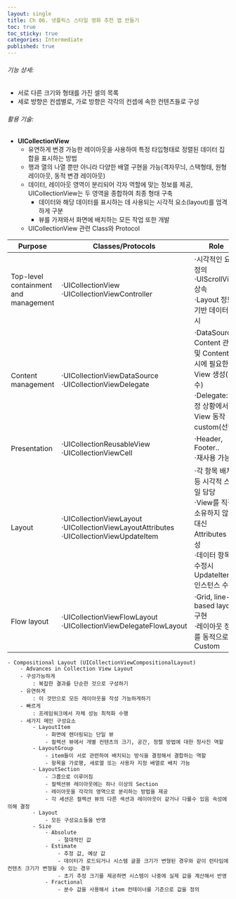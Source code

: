 ```yaml
---
layout: single
title: Ch 06. 넷플릭스 스타일 영화 추천 앱 만들기
toc: true
toc_sticky: true
categories: Intermediate
published: true
---
```


###### 기능 상세:
- 서로 다른 크기와 형태를 가진 셀의 목록
- 세로 방향은 컨셉별로, 가로 방향은 각각의 컨셉에 속한 컨텐츠들로 구성 

###### 활용 기술:
- **UICollectionView**
    - 유연하게 변경 가능한 레이아웃을 사용하여 특정 타입형태로 정렬된 데이터 집합을 표시하는 방법
    - 행과 열의 나열 뿐만 아니라 다양한 배열 구현을 가능(격자무늬, 스택형태, 원형 레이아웃, 동적 변경 레이아웃)
    - 데이터, 레이아웃 영역이 분리되어 각자 역할에 맞는 정보를 제공, UICollectionView는 두 영역을 종합하여 최종 형태 구축
        - 데이터와 해당 데이터를 표시하는 데 사용되는 시각적 요소(layout)를 엄격하게 구분 
        - 뷰를 가져와서 화면에 배치하는 모든 작업 또한 개발
    - UICollectionView  관련 Class와 Protocol

|Purpose|Classes/Protocols|Role|
|---|---|---|
|Top-level containment and management|⋅UICollectionView<br/>⋅UICollectionViewController|⋅시각적인 요소 정의<br/>⋅UIScrollView 상속<br/>⋅Layout 정보 기반 데이터 표시|
|Content management|⋅UICollectionViewDataSource<br/>⋅UICollectionViewDelegate|⋅DataSource: Content 관리 및 Content 표시에 필요한 View 생성(필수)<br/>⋅Delegate: 특정 상황에서 View 동작 custom(선택)|
|Presentation|⋅UICollectionReusableView<br/>⋅UICollectionViewCell|⋅Header, Footer..<br/>⋅재사용 가능|
|Layout|⋅UICollectionViewLayout<br/>⋅UICollectionViewLayoutAttributes<br/>⋅UICollectionViewUpdateItem|⋅각 항목 배치 등 시각적 스타일 담당<br/>⋅View를 직접 소유하지 않는 대신 Attributes 생성<br/>⋅데이터 항목 수정시 UpdateItem 인스턴스 수신|
|Flow layout|⋅UICollectionViewFlowLayout<br/>⋅UICollectionViewDelegateFlowLayout|⋅Grid, line-based layout 구현<br/>⋅레이아웃 정보를 동적으로 Custom|
    - Compositional Layout (UICollectionViewCompositionalLayout)
        - Advances in Collection View Layout
        - 구성가능하게
            : 복잡한 결과를 단순한 것으로 구성하기
        - 유연하게
            : 이 것만으로 모든 레이아웃을 작성 가능하게하기
        - 빠르게
            : 프레임워크에서 자체 성능 최적화 수행
        - 세가지 메인 구성요소
            - LayoutItem
                - 화면에 렌더링되는 단일 뷰
                - 컬렉션 뷰에서 개별 컨텐츠의 크기, 공간, 정렬 방법에 대한 청사진 역할
            - LayoutGroup
                - item들이 서로 관련하여 배치되는 방식을 결정해서 결합하는 역할
                - 항목을 가로행, 세로열 또는 사용자 지정 배열로 배치 가능
            - LayoutSection
                - 그룹으로 이루어짐
                - 컬렉션뷰 레이아웃에는 하나 이상의 Section
                - 레이아웃을 각각의 영역으로 분리하는 방법을 제공 
                - 각 세션은 컬렉션 뷰의 다른 섹션과 레이아웃이 같거나 다를수 있음 속성에 의해 결정
            - Layout
                - 모든 구성요소들을 반영
            - Size
                - Absolute
                    - 절대적인 값
                - Estimate
                    - 추정 값, 예상 값 
                    - 데이터가 로드되거나 시스템 글꼴 크기가 변형된 경우와 같이 런타임에 컨텐츠 크기가 변형될 수 있는 경우
                    - 초기 추정 크기를 제공하면 시스템이 나중에 실제 값을 계산해서 반영
                - Fractional
                    - 분수 값을 사용해서 item 컨테이너를 기준으로 값을 정의
